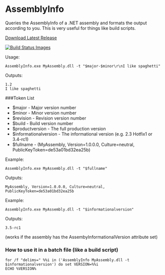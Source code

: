 AssemblyInfo
============

Queries the AssemblyInfo of a .NET assembly and formats the output according to you.  This is very useful for things like build scripts.

[Download Latest Release](https://github.com/SaggioTechnologies/AssemblyInfo/releases/)

<a href="https://travis-ci.org/SaggioTechnologies/AssemblyInfo"><img src="https://travis-ci.org/SaggioTechnologies/AssemblyInfo.svg" title="Build Status Images"></a>

Usage:

    AssemblyInfo.exe MyAssembly.dll -t "$major-$minor\r\nI like spaghetti"

Outputs:

    1.2
    I like spaghetti

###Token List
- $major - Major version number
- $minor - Minor version number
- $revision - Revision version number
- $build - Build version number
- $productversion - The full production version
- $informationalversion - The informational version (e.g. 2.3 Hotfix1 or 3.4-rc1)
- $fullname - (MyAssembly, Version=1.0.0.0, Culture=neutral, PublicKeyToken=de53a01bd32ea25b)

Example:

    AssemblyInfo.exe MyAssembly.dll -t "$fullname"
    
Outputs:

    MyAssembly, Version=1.0.0.0, Culture=neutral, PublicKeyToken=de53a01bd32ea25b

Example:    
    
    AssemblyInfo.exe MyAssembly.dll -t "$informationalversion"
    
Outputs:

    3.5-rc1
    
(works if the assembly has the AssembyInformationalVersion attribute set)


### How to use it in a batch file (like a build script)

    for /f "delims=" %%i in ('AssemblyInfo MyAssembly.dll -t $informationalversion') do set VERSION=%%i
    ECHO %VERSION%



